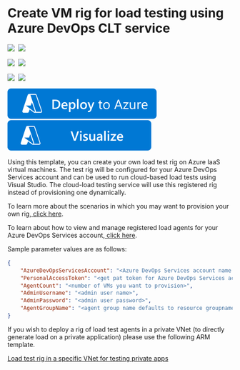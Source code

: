 # Create VM rig for load testing using Azure DevOps CLT service

<IMG SRC="https://azurequickstartsservice.blob.core.windows.net/badges/101-vsts-cloudloadtest-rig/PublicLastTestDate.svg" />&nbsp;
<IMG SRC="https://azurequickstartsservice.blob.core.windows.net/badges/101-vsts-cloudloadtest-rig/PublicDeployment.svg" />&nbsp;

<IMG SRC="https://azurequickstartsservice.blob.core.windows.net/badges/101-vsts-cloudloadtest-rig/FairfaxLastTestDate.svg" />&nbsp;
<IMG SRC="https://azurequickstartsservice.blob.core.windows.net/badges/101-vsts-cloudloadtest-rig/FairfaxDeployment.svg" />&nbsp;

<IMG SRC="https://azurequickstartsservice.blob.core.windows.net/badges/101-vsts-cloudloadtest-rig/BestPracticeResult.svg" />&nbsp;
<IMG SRC="https://azurequickstartsservice.blob.core.windows.net/badges/101-vsts-cloudloadtest-rig/CredScanResult.svg" />&nbsp;

[![Deploy to Azure](https://raw.githubusercontent.com/Azure/azure-quickstart-templates/master/1-CONTRIBUTION-GUIDE/images/deploytoazure.svg)](https://portal.azure.com/#create/Microsoft.Template/uri/https%3a%2f%2fraw.githubusercontent.com%2fAzure%2fazure-quickstart-templates%2fmaster%2f101-vsts-cloudloadtest-rig%2fazuredeploy.json)
<a href="http://armviz.io/#/?load=https%3a%2f%2fraw.githubusercontent.com%2fAzure%2fazure-quickstart-templates%2fmaster%2f101-vsts-cloudloadtest-rig%2fazuredeploy.json" target="_blank">
    <img src="https://raw.githubusercontent.com/Azure/azure-quickstart-templates/master/1-CONTRIBUTION-GUIDE/images/visualizebutton.svg"/>
</a>

Using this template, you can create your own load test rig on Azure IaaS virtual machines. The test rig will be configured for your Azure DevOps Services account and can be used to run cloud-based load tests using Visual Studio. The cloud-load testing service will use this registered rig instead of provisioning one dynamically. 

To learn more about the scenarios in which you may want to provision your own rig,<a href="https://blogs.msdn.microsoft.com/visualstudioalm/2016/09/27/run-cloud-based-load-tests-using-your-own-machines-a-k-a-bring-your-own-subscription/" target="_blank"> click here</a>.

To learn about how to view and manage registered load agents for your Azure DevOps Services account,<a href="https://blogs.msdn.microsoft.com/visualstudioalm/2016/08/22/use-cloud-load-agents-on-your-infrastructure/" target="_blank"> click here</a>.

Sample parameter values are as follows:

```json
{
    "AzureDevOpsServicesAccount": "<Azure DevOps Services account name with which the rig will be configured>",
    "PersonalAccessToken": "<get pat token for Azure DevOps Services account>",
    "AgentCount": "<number of VMs you want to provision>",
    "AdminUsername": "<admin user name>",
    "AdminPassword": "<admin user password>",
    "AgentGroupName": "<agent group name defaults to resource groupname>"   
}
```

If you wish to deploy a rig of load test agents in a private VNet (to directly generate load on a private application) please use the following ARM template.

<a href="https://github.com/Azure/azure-quickstart-templates/tree/master/201-vsts-cloudloadtest-rig-existing-vnet"> Load test rig in a specific VNet for testing private apps </a>

